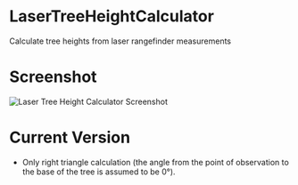 # LaserTreeHeightCalculator
Calculate tree heights from laser rangefinder measurements

# Screenshot 
![Laser Tree Height Calculator Screenshot](https://www.nickmcummins.com/images/laser-tree-height-calculator-screenshot.png)

# Current Version
* Only right triangle calculation (the angle from the point of observation to the base of the tree is assumed to be 0°). 
